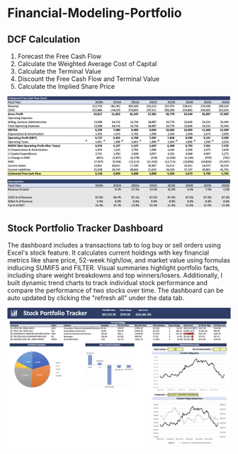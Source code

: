 # Financial-Modeling-Portfolio

## DCF Calculation

1. Forecast the Free Cash Flow
2. Calculate the Weighted Average Cost of Capital
3. Calculate the Terminal Value
4. Discount the Free Cash Flow and Terminal Value
5. Calculate the Implied Share Price

![Alt text](images/image-1.png)

## Stock Portfolio Tracker Dashboard

The dashboard includes a transactions tab to log buy or sell orders using Excel's stock feature. It calculates current holdings with key financial metrics like share price, 52-week high/low, and market value using formulas indlucing SUMIFS and FILTER. Visual summaries highlight portfolio facts, including share weight breakdowns and top winners/losers. Additionally, I built dynamic trend charts to track individual stock performance and compare the performance of two stocks over time. The dashboard can be auto updated by clicking the "refresh all" under the data tab.

![Alt text](images/image.png)

